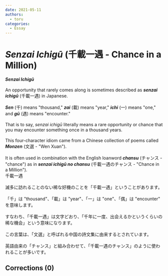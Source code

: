 ```yaml
---
date: 2021-05-11
authors:
  - toru
categories:
  - Essay
---
```


<h1 id="subject_show"><strong><em>Senzai Ichigū</strong></em> (千載一遇 - Chance in a Million)</h1>
<div class="date" hidden>May 11, 2021 16:28</div>
<div id="post"><div id="body_show_ori">
<strong><em>Senzai Ichigū</strong></em><br/><br/>An opportunity that rarely comes along is sometimes described as <strong><em>senzai ichigū</em></strong> (千載一遇) in Japanese.<br/><br/><strong><em>Sen</em></strong> (千) means "thousand," <strong><em>zai</em></strong> (載) means "year," <strong><em>ichi</em></strong> (一) means "one," and <strong><em>gū</em></strong> (遇) means "encounter."<br/><br/>That is to say, <em>senzai ichigū</em> literally means a rare opportunity or chance that you may encounter something once in a thousand years.<br/><br/>This four-character idiom came from a Chinese collection of poems called <strong><em>Monzen</em></strong> (文選 - "Wen Xuan").<br/><br/>It is often used in combination with the English loanword <strong><em>chansu</em></strong> (チャンス - "chance") as in <strong><em>senzai ichigū no chansu</em></strong> (千載一遇のチャンス - "Chance in a Million").
</div></div>

<!-- more -->

<div id="post_ja"><div id="body_show_mo">
千載一遇<br/><br/>滅多に訪れることのない稀な好機のことを「千載一遇」ということがあります。<br/><br/>「千」は "thousand"、「載」は "year"、「一」は "one"、「偶」は "encounter" を意味します。<br/><br/>すなわち、「千載一遇」は文字どおり、「千年に一度、出会えるかというくらいの稀な機会」という意味になります。<br/><br/>この言葉は、「文選」と呼ばれる中国の詩文集に由来するとされています。<br/><br/>英語由来の「チャンス」と組み合わせて、「千載一遇のチャンス」のように使われることが多いです。
</div></div>

## Corrections (0)
